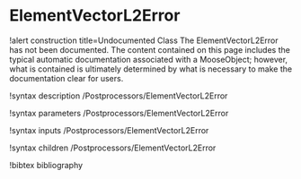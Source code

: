 <!-- MOOSE Documentation Stub: Remove this when content is added. -->

# ElementVectorL2Error

!alert construction title=Undocumented Class
The ElementVectorL2Error has not been documented. The content contained on this page includes the
typical automatic documentation associated with a MooseObject; however, what is contained is
ultimately determined by what is necessary to make the documentation clear for users.

!syntax description /Postprocessors/ElementVectorL2Error

!syntax parameters /Postprocessors/ElementVectorL2Error

!syntax inputs /Postprocessors/ElementVectorL2Error

!syntax children /Postprocessors/ElementVectorL2Error

!bibtex bibliography
